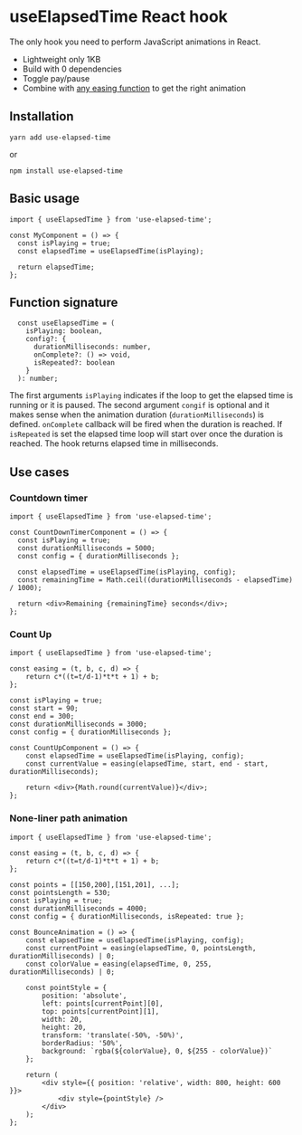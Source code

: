 # useElapsedTime React hook
The only hook you need to perform JavaScript animations in React.

* Lightweight only 1KB
* Build with 0 dependencies
* Toggle pay/pause
* Combine with [any easing function](https://github.com/danro/jquery-easing/blob/master/jquery.easing.js) to get the right animation

## Installation
```
yarn add use-elapsed-time
```
or
```
npm install use-elapsed-time
```

## Basic usage
```
import { useElapsedTime } from 'use-elapsed-time';

const MyComponent = () => {
  const isPlaying = true;
  const elapsedTime = useElapsedTime(isPlaying);
  
  return elapsedTime;
};
```

## Function signature
```
  const useElapsedTime = (
    isPlaying: boolean,
    config?: {
      durationMilliseconds: number,
      onComplete?: () => void,
      isRepeated?: boolean
    }
  ): number;
```

The first arguments `isPlaying` indicates if the loop to get the elapsed time is running or it is paused.
The second argument `congif` is optional and it makes sense when the animation duration (`durationMilliseconds`) is defined. `onComplete` callback will be fired when the duration is reached. If `isRepeated` is set the elapsed time loop will start over once the duration is reached.
The hook returns elapsed time in milliseconds.  

## Use cases
### Countdown timer
```
import { useElapsedTime } from 'use-elapsed-time';

const CountDownTimerComponent = () => {
  const isPlaying = true;
  const durationMilliseconds = 5000;
  const config = { durationMilliseconds };
  
  const elapsedTime = useElapsedTime(isPlaying, config);
  const remainingTime = Math.ceil((durationMilliseconds - elapsedTime) / 1000);
  
  return <div>Remaining {remainingTime} seconds</div>;
};
```

### Count Up
```
import { useElapsedTime } from 'use-elapsed-time';

const easing = (t, b, c, d) => {
    return c*((t=t/d-1)*t*t + 1) + b;
};

const isPlaying = true;
const start = 90;
const end = 300;
const durationMilliseconds = 3000;
const config = { durationMilliseconds };

const CountUpComponent = () => {
    const elapsedTime = useElapsedTime(isPlaying, config);
    const currentValue = easing(elapsedTime, start, end - start, durationMilliseconds);

    return <div>{Math.round(currentValue)}</div>;
};
```

### None-liner path animation
```
import { useElapsedTime } from 'use-elapsed-time';

const easing = (t, b, c, d) => {
    return c*((t=t/d-1)*t*t + 1) + b;
};

const points = [[150,200],[151,201], ...];
const pointsLength = 530;
const isPlaying = true;
const durationMilliseconds = 4000;
const config = { durationMilliseconds, isRepeated: true };

const BounceAnimation = () => {
    const elapsedTime = useElapsedTime(isPlaying, config);
    const currentPoint = easing(elapsedTime, 0, pointsLength, durationMilliseconds) | 0;
    const colorValue = easing(elapsedTime, 0, 255, durationMilliseconds) | 0;
  
    const pointStyle = {
        position: 'absolute',
        left: points[currentPoint][0],
        top: points[currentPoint][1],
        width: 20,
        height: 20,
        transform: 'translate(-50%, -50%)',
        borderRadius: '50%',
        background: `rgba(${colorValue}, 0, ${255 - colorValue})`
    };

    return (
        <div style={{ position: 'relative', width: 800, height: 600 }}>
            <div style={pointStyle} />
        </div>
    );
};
```